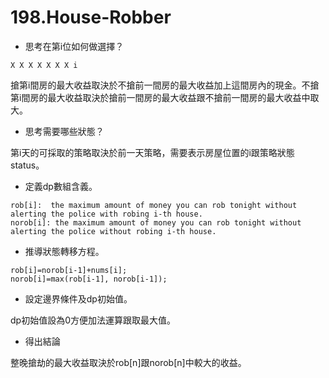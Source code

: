 # 198.House-Robber

- 思考在第i位如何做選擇？

```
X X X X X X X i
```

搶第i間房的最大收益取決於不搶前一間房的最大收益加上這間房內的現金。不搶第i間房的最大收益取決於搶前一間房的最大收益跟不搶前一間房的最大收益中取大。

- 思考需要哪些狀態？

第i天的可採取的策略取決於前一天策略，需要表示房屋位置的i跟策略狀態status。

- 定義dp數組含義。

```
rob[i]:  the maximum amount of money you can rob tonight without alerting the police with robing i-th house.
norob[i]: the maximum amount of money you can rob tonight without alerting the police without robing i-th house.
```

- 推導狀態轉移方程。

```
rob[i]=norob[i-1]+nums[i];
norob[i]=max(rob[i-1], norob[i-1]);
```

- 設定邊界條件及dp初始值。

dp初始值設為0方便加法運算跟取最大值。

- 得出結論

整晚搶劫的最大收益取決於rob[n]跟norob[n]中較大的收益。
